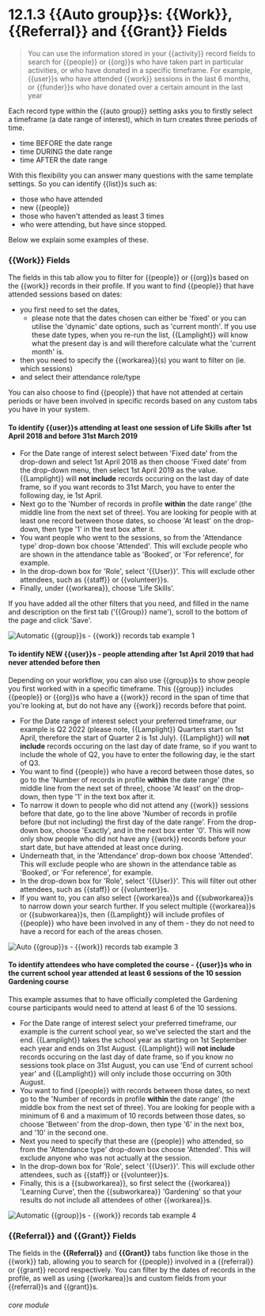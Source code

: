 # 12.1.3  <i class="fa fa-users"></i> {{Auto group}}s: {{Work}}, {{Referral}} and {{Grant}} Fields

> You can use the information stored in your {{activity}} record fields to search for {{people}} or {{org}}s who have taken part in particular activities, or who have donated in a specific timeframe. For example, {{user}}s who have attended {{work}} sessions in the last 6 months, or {{funder}}s who have donated over a certain amount in the last year

Each record type within the {{auto group}} setting asks you to firstly select a timeframe (a date range of interest), which in turn creates three periods of time.
- time BEFORE the date range
- time DURING the date range
- time AFTER the date range

With this flexibility you can answer many questions with the same template settings. So you can identify {{list}}s such as:
- those who have attended
- new {{people}}
- those who haven't attended as least 3 times
- who were attending, but have since stopped.

Below we explain some examples of these.

### {{Work}} Fields

The fields in this tab allow you to filter for {{people}} or {{org}}s based on the {{work}} records in their profile. 
If you want to find {{people}} that have attended sessions based on dates:
- you first need to set the dates,
  - please note that the dates chosen can either be 'fixed' or you can utilise the 'dynamic' date options, such as 'current month'. If you use these date types, when you re-run the list, {{Lamplight}} will know what the present day is and will therefore calculate what the 'current month' is.
- then you need to specify the {{workarea}}(s) you want to filter on (ie. which sessions)
- and select their attendance role/type

You can also choose to find {{people}} that have not attended at certain periods or have been involved in specific records based on any custom tabs you have in your system.

#### To identify {{user}}s attending at least one session of Life Skills after 1st April 2018 and before 31st March 2019

- For the Date range of interest select between 'Fixed date' from the drop-down and select 1st April 2018 as then choose 'Fixed date' from the drop-down menu, then select 1st April 2019 as the value. {{Lamplight}} will **not include** records occuring on the last day of date frame, so if you want records to 31st March, you have to enter the following day, ie 1st April.
- Next go to the 'Number of records in profile **within** the date range' (the middle line from the next set of three). You are looking for people with at least one record between those dates, so choose 'At least' on the drop-down, then type '1' in the text box after it.
- You want people who went to the sessions, so from the 'Attendance type' drop-down box choose 'Attended'. This will exclude people who are shown in the attendance table as 'Booked', or 'For reference', for example.
- In the drop-down box for 'Role', select '{{User}}'. This will exclude other attendees, such as {{staff}} or {{volunteer}}s.
- Finally, under {{workarea}}, choose 'Life Skills'.

If you have added all the other filters that you need, and filled in the name and description on the first tab ('{{Group}} name'), scroll to the bottom of the page and click 'Save'.

![Automatic {{group}}s - {{work}} records tab example 1](12.1.3a.png)


#### To identify NEW {{user}}s - people attending after 1st April 2019 that had never attended before then

Depending on your workflow, you can also use {{group}}s to show people you first worked with in a specific timeframe. This {{group}} includes {{people}} or {{org}}s who have a {{work}} record in the span of time that you're looking at, but do not have any {{work}} records before that point.

- For the Date range of interest select your preferred timeframe, our example is Q2 2022 (please note, {{Lamplight}} Quarters start on 1st April, therefore the start of Quarter 2 is 1st July). {{Lamplight}} will **not include** records occuring on the last day of date frame, so if you want to include the whole of Q2, you have to enter the following day, ie the start of Q3.
- You want to find {{people}} who have a record between those dates, so go to the 'Number of records in profile **within** the date range' (the middle line from the next set of three), choose 'At least' on the drop-down, then type '1' in the text box after it.
- To narrow it down to people who did not attend any {{work}} sessions before that date, go to the line above 'Number of records in profile before (but not including) the first day of the date range'. From the drop-down box, choose 'Exactly', and in the next box enter '0'. This will now only show people who did not have any {{work}} records before your start date, but have attended at least once during.
- Underneath that, in the 'Attendance' drop-down box choose 'Attended'. This will exclude people who are shown in the attendance table as 'Booked', or 'For reference', for example.
- In the drop-down box for 'Role', select '{{User}}'. This will filter out other attendees, such as {{staff}} or {{volunteer}}s.
- If you want to, you can also select {{workarea}}s and {{subworkarea}}s to narrow down your search further. If you select multiple {{workarea}}s or {{subworkarea}}s, then {{Lamplight}} will include profiles of {{people}} who have been involved in any of them - they do not need to have a record for each of the areas chosen.

![Auto {{group}}s - {{work}} records tab example 3](12.1.3b.png)


#### To identify attendees who have completed the course - {{user}}s who in the current school year attended at least 6 sessions of the 10 session Gardening course

This example assumes that to have officially completed the Gardening course participants would need to attend at least 6 of the 10 sessions.

- For the Date range of interest select your preferred timeframe, our example is the current school year, so we've selected the start and the end. {{Lamplight}} takes the school year as starting on 1st September each year and ends on 31st August. {{Lamplight}} will **not include** records occuring on the last day of date frame, so if you know no sessions took place on 31st August, you can use 'End of current school year' and {{Lamplight}} will only include those occurring on 30th August.
- You want to find {{people}} with records between those dates, so next go to the 'Number of records in profile **within** the date range' (the middle box from the next set of three). You are looking for people with a minimum of 6 and a maximum of 10 records between those dates, so choose 'Between' from the drop-down, then type '6' in the next box, and '10' in the second one.
- Next you need to specify that these are {{people}} who attended, so from the 'Attendance type' drop-down box choose 'Attended'. This will exclude anyone who was not actually at the session.
- In the drop-down box for 'Role', select '{{User}}'. This will exclude other attendees, such as {{staff}} or {{volunteer}}s.
- Finally, this is a {{subworkarea}}, so first select the {{workarea}} 'Learning Curve', then the {{subworkarea}} 'Gardening' so that your results do not include all attendees of other {{workarea}}s.

![Automatic {{group}}s - {{work}} records tab example 4](12.1.3c.png)


### {{Referral}} and {{Grant}} Fields

The fields in the **{{Referral}}** and **{{Grant}}** tabs function like those in the {{work}} tab, allowing you to search for {{people}} involved in a {{referral}} or {{grant}} record respectively. You can filter by the dates of records in the profile, as well as using {{workarea}}s and custom fields from your {{referral}}s and {{grant}}s.


###### core module

